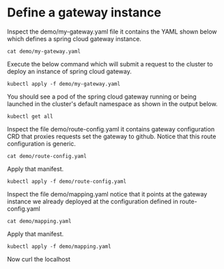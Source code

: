 # Define a gateway instance

Inspect the demo/my-gateway.yaml file it contains the YAML shown below which defines a spring cloud gateway instance.

```execute-1
cat demo/my-gateway.yaml
```

Execute the below command which will submit a request to the cluster to deploy an instance of spring cloud gateway.

```execute-1
kubectl apply -f demo/my-gateway.yaml 
```

You should see a pod of the spring cloud gateway running or being launched in the cluster's default namespace as shown in the output below.

```execute-1
kubectl get all
```

Inspect the file demo/route-config.yaml it contains gateway configuration CRD that proxies requests set the gateway to github. Notice that this route configuration is generic.

```execute-1
cat demo/route-config.yaml
```

Apply that manifest.

```execute-1
kubectl apply -f demo/route-config.yaml
```

Inspect the file demo/mapping.yaml notice that it points at the gateway instance we already deployed at the configuration defined in route-config.yaml

```execute-1
cat demo/mapping.yaml
```

Apply that manifest.

```execute-1
kubectl apply -f demo/mapping.yaml
```

Now curl the localhost

